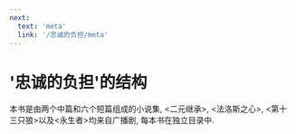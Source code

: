 ```yaml
---
next:
  text: 'meta'
  link: '/忠诚的负担/meta'
---
```


# '忠诚的负担'的结构

本书是由两个中篇和六个短篇组成的小说集, <二元继承>, <法洛斯之心>, <第十三只狼>以及<永生者>均来自广播剧, 每本书在独立目录中.
